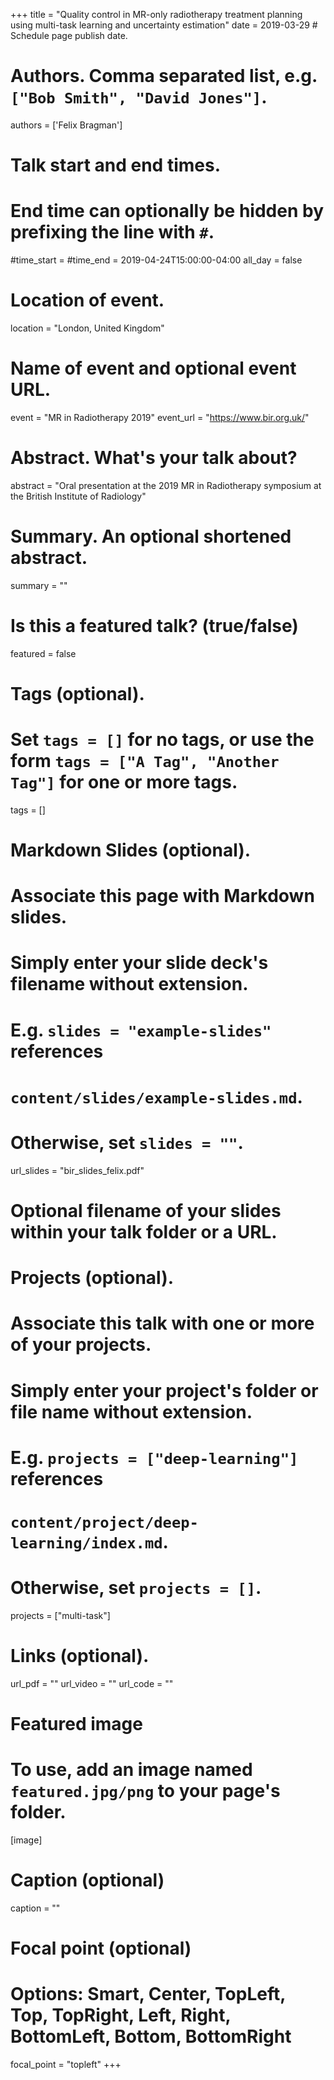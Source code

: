 +++
title = "Quality control in MR-only radiotherapy treatment planning using multi-task learning and uncertainty estimation"
date = 2019-03-29 # Schedule page publish date.

# Authors. Comma separated list, e.g. `["Bob Smith", "David Jones"]`.
authors = ['Felix Bragman']

# Talk start and end times.
#   End time can optionally be hidden by prefixing the line with `#`.
#time_start = 
#time_end = 2019-04-24T15:00:00-04:00
all_day = false

# Location of event.
location = "London, United Kingdom"

# Name of event and optional event URL.
event = "MR in Radiotherapy 2019"
event_url = "https://www.bir.org.uk/"

# Abstract. What's your talk about?
abstract = "Oral presentation at the 2019 MR in Radiotherapy symposium at the British Institute of Radiology"

# Summary. An optional shortened abstract.
summary = ""

# Is this a featured talk? (true/false)
featured = false

# Tags (optional).
#   Set `tags = []` for no tags, or use the form `tags = ["A Tag", "Another Tag"]` for one or more tags.
tags = []

# Markdown Slides (optional).
#   Associate this page with Markdown slides.
#   Simply enter your slide deck's filename without extension.
#   E.g. `slides = "example-slides"` references 
#   `content/slides/example-slides.md`.
#   Otherwise, set `slides = ""`.
url_slides = "bir_slides_felix.pdf"

# Optional filename of your slides within your talk folder or a URL.


# Projects (optional).
#   Associate this talk with one or more of your projects.
#   Simply enter your project's folder or file name without extension.
#   E.g. `projects = ["deep-learning"]` references 
#   `content/project/deep-learning/index.md`.
#   Otherwise, set `projects = []`.
projects = ["multi-task"]

# Links (optional).
url_pdf = ""
url_video = ""
url_code = ""

# Featured image
# To use, add an image named `featured.jpg/png` to your page's folder. 
[image]
  # Caption (optional)
  caption = ""

  # Focal point (optional)
  # Options: Smart, Center, TopLeft, Top, TopRight, Left, Right, BottomLeft, Bottom, BottomRight
  focal_point = "topleft"
+++
